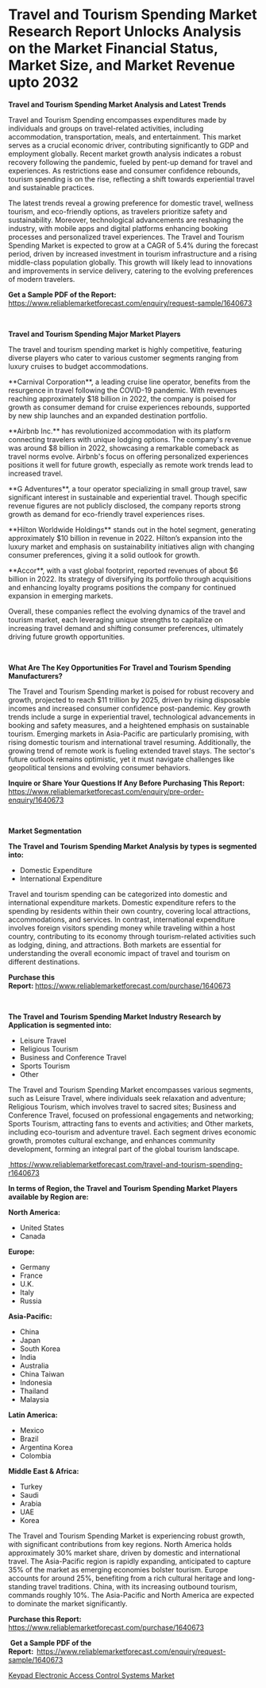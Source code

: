<p><h1>Travel and Tourism Spending Market Research Report Unlocks Analysis on the Market Financial Status, Market Size, and Market Revenue upto 2032</h1></p><p><strong>Travel and Tourism Spending Market Analysis and Latest Trends</strong></p>
<p><p>Travel and Tourism Spending encompasses expenditures made by individuals and groups on travel-related activities, including accommodation, transportation, meals, and entertainment. This market serves as a crucial economic driver, contributing significantly to GDP and employment globally. Recent market growth analysis indicates a robust recovery following the pandemic, fueled by pent-up demand for travel and experiences. As restrictions ease and consumer confidence rebounds, tourism spending is on the rise, reflecting a shift towards experiential travel and sustainable practices.</p><p>The latest trends reveal a growing preference for domestic travel, wellness tourism, and eco-friendly options, as travelers prioritize safety and sustainability. Moreover, technological advancements are reshaping the industry, with mobile apps and digital platforms enhancing booking processes and personalized travel experiences. The Travel and Tourism Spending Market is expected to grow at a CAGR of 5.4% during the forecast period, driven by increased investment in tourism infrastructure and a rising middle-class population globally. This growth will likely lead to innovations and improvements in service delivery, catering to the evolving preferences of modern travelers.</p></p>
<p><strong>Get a Sample PDF of the Report:&nbsp;</strong> <a href="https://www.reliablemarketforecast.com/enquiry/request-sample/1640673?utm_campaign=3491&utm_medium=2&utm_source=Github&utm_content=ia&utm_term=23032025&utm_id=travel-and-tourism-spending">https://www.reliablemarketforecast.com/enquiry/request-sample/1640673</a></p>
<p>&nbsp;</p>
<p><strong>Travel and Tourism Spending Major Market Players</strong></p>
<p><p>The travel and tourism spending market is highly competitive, featuring diverse players who cater to various customer segments ranging from luxury cruises to budget accommodations.</p><p>**Carnival Corporation**, a leading cruise line operator, benefits from the resurgence in travel following the COVID-19 pandemic. With revenues reaching approximately $18 billion in 2022, the company is poised for growth as consumer demand for cruise experiences rebounds, supported by new ship launches and an expanded destination portfolio.</p><p>**Airbnb Inc.** has revolutionized accommodation with its platform connecting travelers with unique lodging options. The company's revenue was around $8 billion in 2022, showcasing a remarkable comeback as travel norms evolve. Airbnb's focus on offering personalized experiences positions it well for future growth, especially as remote work trends lead to increased travel.</p><p>**G Adventures**, a tour operator specializing in small group travel, saw significant interest in sustainable and experiential travel. Though specific revenue figures are not publicly disclosed, the company reports strong growth as demand for eco-friendly travel experiences rises.</p><p>**Hilton Worldwide Holdings** stands out in the hotel segment, generating approximately $10 billion in revenue in 2022. Hilton’s expansion into the luxury market and emphasis on sustainability initiatives align with changing consumer preferences, giving it a solid outlook for growth.</p><p>**Accor**, with a vast global footprint, reported revenues of about $6 billion in 2022. Its strategy of diversifying its portfolio through acquisitions and enhancing loyalty programs positions the company for continued expansion in emerging markets.</p><p>Overall, these companies reflect the evolving dynamics of the travel and tourism market, each leveraging unique strengths to capitalize on increasing travel demand and shifting consumer preferences, ultimately driving future growth opportunities.</p></p>
<p>&nbsp;</p>
<p><strong>What Are The Key Opportunities For Travel and Tourism Spending Manufacturers?</strong></p>
<p><p>The Travel and Tourism Spending market is poised for robust recovery and growth, projected to reach $11 trillion by 2025, driven by rising disposable incomes and increased consumer confidence post-pandemic. Key growth trends include a surge in experiential travel, technological advancements in booking and safety measures, and a heightened emphasis on sustainable tourism. Emerging markets in Asia-Pacific are particularly promising, with rising domestic tourism and international travel resuming. Additionally, the growing trend of remote work is fueling extended travel stays. The sector's future outlook remains optimistic, yet it must navigate challenges like geopolitical tensions and evolving consumer behaviors.</p></p>
<p><strong>Inquire or Share Your Questions If Any Before Purchasing This Report:</strong> <a href="https://www.reliablemarketforecast.com/enquiry/pre-order-enquiry/1640673?utm_campaign=3491&utm_medium=2&utm_source=Github&utm_content=ia&utm_term=23032025&utm_id=travel-and-tourism-spending">https://www.reliablemarketforecast.com/enquiry/pre-order-enquiry/1640673</a></p>
<p>&nbsp;</p>
<p><strong>Market Segmentation</strong></p>
<p><strong>The Travel and Tourism Spending Market Analysis by types is segmented into:</strong></p>
<p><ul><li>Domestic Expenditure</li><li>International Expenditure</li></ul></p>
<p><p>Travel and tourism spending can be categorized into domestic and international expenditure markets. Domestic expenditure refers to the spending by residents within their own country, covering local attractions, accommodations, and services. In contrast, international expenditure involves foreign visitors spending money while traveling within a host country, contributing to its economy through tourism-related activities such as lodging, dining, and attractions. Both markets are essential for understanding the overall economic impact of travel and tourism on different destinations.</p></p>
<p><strong>Purchase this Report:&nbsp;</strong><a href="https://www.reliablemarketforecast.com/purchase/1640673?utm_campaign=3491&utm_medium=2&utm_source=Github&utm_content=ia&utm_term=23032025&utm_id=travel-and-tourism-spending">https://www.reliablemarketforecast.com/purchase/1640673</a></p>
<p>&nbsp;</p>
<p><strong>The Travel and Tourism Spending Market Industry Research by Application is segmented into:</strong></p>
<p><ul><li>Leisure Travel</li><li>Religious Tourism</li><li>Business and Conference Travel</li><li>Sports Tourism</li><li>Other</li></ul></p>
<p><p>The Travel and Tourism Spending Market encompasses various segments, such as Leisure Travel, where individuals seek relaxation and adventure; Religious Tourism, which involves travel to sacred sites; Business and Conference Travel, focused on professional engagements and networking; Sports Tourism, attracting fans to events and activities; and Other markets, including eco-tourism and adventure travel. Each segment drives economic growth, promotes cultural exchange, and enhances community development, forming an integral part of the global tourism landscape.</p></p>
<p><a href="https://www.reliablemarketforecast.com/travel-and-tourism-spending-r1640673?utm_campaign=3491&utm_medium=2&utm_source=Github&utm_content=ia&utm_term=23032025&utm_id=travel-and-tourism-spending">&nbsp;https://www.reliablemarketforecast.com/travel-and-tourism-spending-r1640673</a></p>
<p><strong>In terms of Region, the Travel and Tourism Spending Market Players available by Region are:</strong></p>
<p>
    <p> <strong> North America: </strong>
        <ul>
            <li>United States</li>
            <li>Canada</li>
        </ul>
        </p> 
    <p> <strong> Europe: </strong>
        <ul>
            <li>Germany</li>
            <li>France</li>
            <li>U.K.</li>
            <li>Italy</li>
            <li>Russia</li>
        </ul>
        </p> 
    <p> <strong> Asia-Pacific: </strong>
        <ul>
            <li>China</li>
            <li>Japan</li>
            <li>South Korea</li>
            <li>India</li>
            <li>Australia</li>
            <li>China Taiwan</li>
            <li>Indonesia</li>
            <li>Thailand</li>
            <li>Malaysia</li>
        </ul>
        </p> 
    <p> <strong> Latin America: </strong>
        <ul>
            <li>Mexico</li>
            <li>Brazil</li>
            <li>Argentina Korea</li>
            <li>Colombia</li>
        </ul>
        </p> 
    <p> <strong> Middle East & Africa: </strong>
        <ul>
            <li>Turkey</li>
            <li>Saudi</li>
            <li>Arabia</li>
            <li>UAE</li>
            <li>Korea</li>
        </ul>
    </p>
    </p>
<p><p>The Travel and Tourism Spending Market is experiencing robust growth, with significant contributions from key regions. North America holds approximately 30% market share, driven by domestic and international travel. The Asia-Pacific region is rapidly expanding, anticipated to capture 35% of the market as emerging economies bolster tourism. Europe accounts for around 25%, benefiting from a rich cultural heritage and long-standing travel traditions. China, with its increasing outbound tourism, commands roughly 10%. The Asia-Pacific and North America are expected to dominate the market significantly.</p></p>
<p><strong>Purchase this Report: </strong><a href="https://www.reliablemarketforecast.com/purchase/1640673?utm_campaign=3491&utm_medium=2&utm_source=Github&utm_content=ia&utm_term=23032025&utm_id=travel-and-tourism-spending">https://www.reliablemarketforecast.com/purchase/1640673</a></p>
<p>&nbsp;<strong>Get a Sample PDF of the Report:&nbsp;&nbsp;</strong><a href="https://www.reliablemarketforecast.com/enquiry/request-sample/1640673?utm_campaign=3491&utm_medium=2&utm_source=Github&utm_content=ia&utm_term=23032025&utm_id=travel-and-tourism-spending">https://www.reliablemarketforecast.com/enquiry/request-sample/1640673</a></p>
<p><strong></strong></p>
<p><p><a href="https://github.com/marteionun0/Market-Research-Report-List-1/blob/main/keypad-electronic-access-control-systems-market.md?utm_campaign=3491&utm_medium=2&utm_source=Github&utm_content=ia&utm_term=23032025&utm_id=travel-and-tourism-spending">Keypad Electronic Access Control Systems Market</a></p></p>